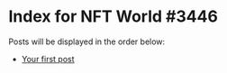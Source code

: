 # Index for NFT World #3446
Posts will be displayed in the order below:

- [Your first post](./001-first.md)

